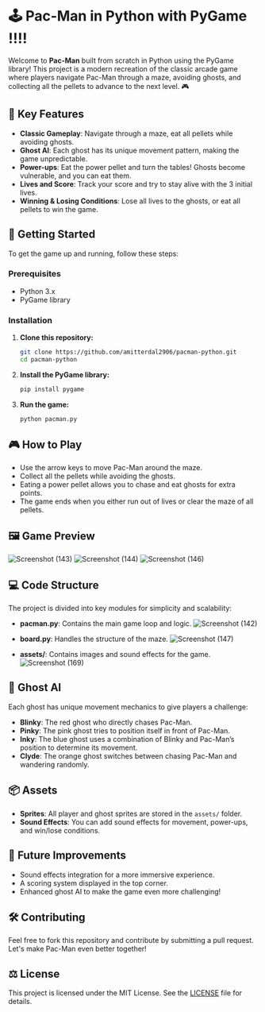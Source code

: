 
# 🕹️ Pac-Man in Python with PyGame !!!!

Welcome to **Pac-Man** built from scratch in Python using the PyGame library! This project is a modern recreation of the classic arcade game where players navigate Pac-Man through a maze, avoiding ghosts, and collecting all the pellets to advance to the next level. 🎮

## 🧠 Key Features
- **Classic Gameplay**: Navigate through a maze, eat all pellets while avoiding ghosts.
- **Ghost AI**: Each ghost has its unique movement pattern, making the game unpredictable.
- **Power-ups**: Eat the power pellet and turn the tables! Ghosts become vulnerable, and you can eat them.
- **Lives and Score**: Track your score and try to stay alive with the 3 initial lives.
- **Winning & Losing Conditions**: Lose all lives to the ghosts, or eat all pellets to win the game.

## 🚀 Getting Started
To get the game up and running, follow these steps:

### Prerequisites
- Python 3.x
- PyGame library

### Installation
1. **Clone this repository:**
   ```bash
   git clone https://github.com/amitterdal2906/pacman-python.git
   cd pacman-python
   ```
2. **Install the PyGame library:**
   ```bash
   pip install pygame
   ```

3. **Run the game:**
   ```bash
   python pacman.py
   ```

## 🎮 How to Play
- Use the arrow keys to move Pac-Man around the maze.
- Collect all the pellets while avoiding the ghosts.
- Eating a power pellet allows you to chase and eat ghosts for extra points.
- The game ends when you either run out of lives or clear the maze of all pellets.

## 🖼️ Game Preview
![Screenshot (143)](https://github.com/user-attachments/assets/3607c3be-639a-4119-beb0-1387aa2c28ff)
![Screenshot (144)](https://github.com/user-attachments/assets/4820a9c4-3942-4519-b062-76e24da0674a)
![Screenshot (146)](https://github.com/user-attachments/assets/79abd25d-4468-49f4-b95c-04de89eb4551)



## 💻 Code Structure
The project is divided into key modules for simplicity and scalability:

- **pacman.py**: Contains the main game loop and logic.
![Screenshot (142)](https://github.com/user-attachments/assets/631509d7-dab5-4dd9-9838-6e4e715433fd)

- **board.py**: Handles the structure of the maze.
![Screenshot (147)](https://github.com/user-attachments/assets/23dd30c0-408a-4c55-8d1c-b2f07f098f30)

- **assets/**: Contains images and sound effects for the game.
![Screenshot (169)](https://github.com/user-attachments/assets/50db554c-66e5-42e7-b36b-5bae884175eb)


## 🤖 Ghost AI
Each ghost has unique movement mechanics to give players a challenge:
- **Blinky**: The red ghost who directly chases Pac-Man.
- **Pinky**: The pink ghost tries to position itself in front of Pac-Man.
- **Inky**: The blue ghost uses a combination of Blinky and Pac-Man’s position to determine its movement.
- **Clyde**: The orange ghost switches between chasing Pac-Man and wandering randomly.

## 📦 Assets
- **Sprites**: All player and ghost sprites are stored in the `assets/` folder.
- **Sound Effects**: You can add sound effects for movement, power-ups, and win/lose conditions.

## 🚩 Future Improvements
- Sound effects integration for a more immersive experience.
- A scoring system displayed in the top corner.
- Enhanced ghost AI to make the game even more challenging!

## 🛠️ Contributing
Feel free to fork this repository and contribute by submitting a pull request. Let's make Pac-Man even better together!

## ⚖️ License
This project is licensed under the MIT License. See the [LICENSE](LICENSE) file for details.

